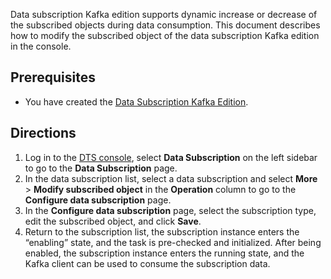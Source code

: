 Data subscription Kafka edition supports dynamic increase or decrease of the subscribed objects during data consumption. This document describes how to modify the subscribed object of the data subscription Kafka edition in the console.

## Prerequisites
- You have created the [Data Subscription Kafka Edition](https://intl.cloud.tencent.com/document/product/571/39531).

## Directions
1. Log in to the [DTS console](https://console.cloud.tencent.com/dts/dss), select **Data Subscription** on the left sidebar to go to the **Data Subscription** page.
2. In the data subscription list, select a data subscription and select **More** > **Modify subscribed object** in the **Operation** column to go to the **Configure data subscription** page.
3. In the **Configure data subscription** page, select the subscription type, edit the subscribed object, and click **Save**.
4. Return to the subscription list, the subscription instance enters the “enabling” state, and the task is pre-checked and initialized. After being enabled, the subscription instance enters the running state, and the Kafka client can be used to consume the subscription data.
